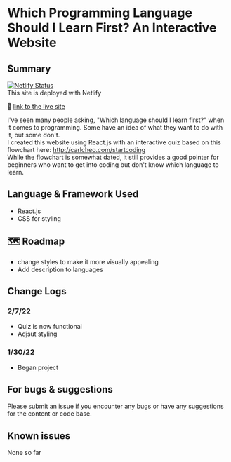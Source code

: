 # Which Programming Language Should I Learn First? An Interactive Website

## Summary
[![Netlify Status](https://api.netlify.com/api/v1/badges/bf1f9fda-8204-4725-b66a-012c2d7a0cfa/deploy-status)](https://app.netlify.com/sites/first-programming-language/deploys)  
This site is deployed with Netlify  

🔗 [link to the live site](https://first-programming-language.netlify.app/)

I've seen many people asking, "Which language should I learn first?" when it comes to programming. Some have an idea of what they want to do with it, but some don't.  
I created this website using React.js with an interactive quiz based on this flowchart here: http://carlcheo.com/startcoding  
While the flowchart is somewhat dated, it still provides a good pointer for beginners who want to get into coding but don't know which language to learn.  

## Language & Framework Used
+ React.js
+ CSS for styling

## 🗺 Roadmap
+ change styles to make it more visually appealing
+ Add description to languages

## Change Logs
### 2/7/22
+ Quiz is now functional
+ Adjsut styling
 
### 1/30/22
+ Began project

## For bugs & suggestions
Please submit an issue if you encounter any bugs or have any suggestions for the content or code base.

## Known issues
None so far